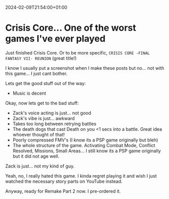 2024-02-09T21:54:00+01:00
# Crisis Core... One of the worst games I've ever played

Just finished Crisis Core. Or to be more specific, `CRISIS CORE -FINAL FANTASY VII- REUNION` (great title!)

I know I usually put a screenshot when I make these posts but no... not with this game... I just cant bother.

Lets get the good stuff out of the way:

- Music is decent

Okay, now lets get to the bad stuff:

- Zack's voice acting is just... not good
- Zack's vibe is just... awkward
- Takes too long between retrying battles
- The death dogs that cast Death on you <1 secs into a battle. Great idea whoever thought of that!
- Poorly compressed FMV's (I know its a PSP game originally but bleh)
- The whole structure of the game. Activating Combat Mode, Conflict Resolved, Missions, Small Areas... I still know its a PSP game originally but it did not age well.

Zack is just... not my kind of guy.

Yeah, no, I really hated this game. I kinda regret playing it and wish I just watched the necessary story parts on YouTube instead.

Anyway, ready for Remake Part 2 now. I pre-ordered it.
